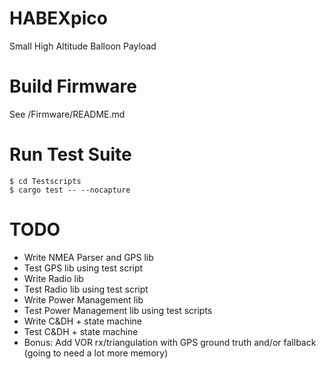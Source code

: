 # HABEXpico
Small High Altitude Balloon Payload

# Build Firmware
See /Firmware/README.md

# Run Test Suite
```
$ cd Testscripts
$ cargo test -- --nocapture
```

# TODO

- Write NMEA Parser and GPS lib
- Test GPS lib using test script
- Write Radio lib
- Test Radio lib using test script
- Write Power Management lib
- Test Power Management lib using test scripts
- Write C&DH + state machine
- Test C&DH + state machine
- Bonus: Add VOR rx/triangulation with GPS ground truth and/or fallback (going to need a lot more memory)
